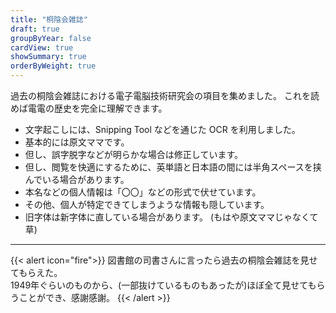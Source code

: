 ```yaml
---
title: "桐陰会雑誌"
draft: true
groupByYear: false
cardView: true
showSummary: true
orderByWeight: true
---
```


過去の桐陰会雑誌における電子電脳技術研究会の項目を集めました。
これを読めば電電の歴史を完全に理解できます。

- 文字起こしには、Snipping Tool などを通じた OCR を利用しました。
- 基本的には原文ママです。
- 但し、誤字脱字などが明らかな場合は修正しています。
- 但し、閲覧を快適にするために、英単語と日本語の間には半角スペースを挟んでいる場合があります。
- 本名などの個人情報は「〇〇」などの形式で伏せています。
- その他、個人が特定できてしまうような情報も隠しています。
- 旧字体は新字体に直している場合があります。
(もはや原文ママじゃなくて草)

---
{{< alert icon="fire">}}
図書館の司書さんに言ったら過去の桐陰会雑誌を見せてもらえた。<br>1949年ぐらいのものから、(一部抜けているものもあったが)ほぼ全て見せてもらうことができ、感謝感謝。
{{< /alert >}}
<br><br>